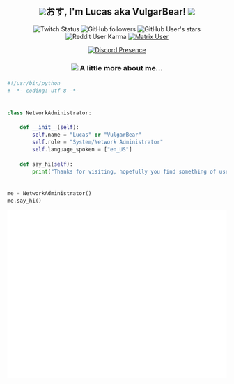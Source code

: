 <div align=center>
<h2><img width=40px src="https://i.imgur.com/nXBwU2v.gif">おす, I'm Lucas aka VulgarBear! <img width=40px src="https://i.imgur.com/PxQjiCO.gif"></h2>
</em></p>

![Twitch Status](https://img.shields.io/twitch/status/vulgarbear)
![GitHub followers](https://img.shields.io/github/followers/VulgarBear?style=social)
![GitHub User's stars](https://img.shields.io/github/stars/vulgarbear?style=social)
![Reddit User Karma](https://img.shields.io/reddit/user-karma/combined/vulgarbear)
[![Matrix User](https://matrix.to/img/matrix-badge.svg)](https://matrix.to/#/@vulgarbear:matrix.org)

[![Discord Presence](https://lanyard.kyrie25.me/api/101808227385098240?theme=dark&animated=true&imgStyle=square)](https://discord.com/users/101808227385098240)

### <img src="https://i.imgur.com/ohSpxQH.gif" width="50"> A little more about me...
</div>

```python
#!/usr/bin/python
# -*- coding: utf-8 -*-


class NetworkAdministrator:

    def __init__(self):
        self.name = "Lucas" or "VulgarBear"
        self.role = "System/Network Administrator"
        self.language_spoken = ["en_US"]

    def say_hi(self):
        print("Thanks for visiting, hopefully you find something of use.")


me = NetworkAdministrator()
me.say_hi()
```
<div align=center>
<img src=github-metrics.svg>
</div>
